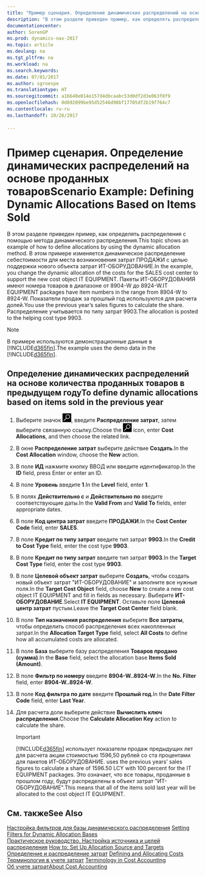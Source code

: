 ```yaml
---
title: "Пример сценария. Определение динамических распределений на основе проданных товаров"
description: "В этом разделе приведен пример, как определять распределения с помощью метода динамического распределения. В этом примере изменяется динамическое распределение себестоимости для места возникновения затрат ПРОДАЖИ с целью поддержки нового объекта затрат ИТ-ОБОРУДОВАНИЕ. Пакеты ИТ-ОБОРУДОВАНИЯ имеют номера товаров в диапазоне от 8904-W до 8924-W. Показатели продаж за прошлый год используются для расчета долей. Распределение учитывается по типу затрат 9903."
documentationcenter: 
author: SorenGP
ms.prod: dynamics-nav-2017
ms.topic: article
ms.devlang: na
ms.tgt_pltfrm: na
ms.workload: na
ms.search.keywords: 
ms.date: 07/01/2017
ms.author: sgroespe
ms.translationtype: HT
ms.sourcegitcommit: a16640e014e157d4dbcaabc53d0df2d3e063f8f9
ms.openlocfilehash: 0d892099be95d52546d98bf17705df2b19f764c7
ms.contentlocale: ru-ru
ms.lasthandoff: 10/26/2017

---
```

# <a name="scenario-example-defining-dynamic-allocations-based-on-items-sold"></a><span data-ttu-id="1c619-107">Пример сценария. Определение динамических распределений на основе проданных товаров</span><span class="sxs-lookup"><span data-stu-id="1c619-107">Scenario Example: Defining Dynamic Allocations Based on Items Sold</span></span>
<span data-ttu-id="1c619-108">В этом разделе приведен пример, как определять распределения с помощью метода динамического распределения.</span><span class="sxs-lookup"><span data-stu-id="1c619-108">This topic shows an example of how to define allocations by using the dynamic allocation method.</span></span> <span data-ttu-id="1c619-109">В этом примере изменяется динамическое распределение себестоимости для места возникновения затрат ПРОДАЖИ с целью поддержки нового объекта затрат ИТ-ОБОРУДОВАНИЕ.</span><span class="sxs-lookup"><span data-stu-id="1c619-109">In the example, you change the dynamic allocation of the costs for the SALES cost center to support the new cost object IT EQUIPMENT.</span></span> <span data-ttu-id="1c619-110">Пакеты ИТ-ОБОРУДОВАНИЯ имеют номера товаров в диапазоне от 8904-W до 8924-W.</span><span class="sxs-lookup"><span data-stu-id="1c619-110">IT EQUIPMENT packages have item numbers in the range from 8904-W to 8924-W.</span></span> <span data-ttu-id="1c619-111">Показатели продаж за прошлый год используются для расчета долей.</span><span class="sxs-lookup"><span data-stu-id="1c619-111">You use the previous year’s sales figures to calculate the share.</span></span> <span data-ttu-id="1c619-112">Распределение учитывается по типу затрат 9903.</span><span class="sxs-lookup"><span data-stu-id="1c619-112">The allocation is posted to the helping cost type 9903.</span></span>  

> [!NOTE]  
>  <span data-ttu-id="1c619-113">В примере используются демонстрационные данные в [!INCLUDE[d365fin](includes/d365fin_md.md)].</span><span class="sxs-lookup"><span data-stu-id="1c619-113">The example uses the demo data in the [!INCLUDE[d365fin](includes/d365fin_md.md)].</span></span>  

## <a name="to-define-dynamic-allocations-based-on-items-sold-in-the-previous-year"></a><span data-ttu-id="1c619-114">Определение динамических распределений на основе количества проданных товаров в предыдущем году</span><span class="sxs-lookup"><span data-stu-id="1c619-114">To define dynamic allocations based on items sold in the previous year</span></span>  

1.  <span data-ttu-id="1c619-115">Выберите значок ![Поиск страницы или отчета](media/ui-search/search_small.png "Значок поиска страницы или отчета"), введите **Распределение затрат**, затем выберите связанную ссылку.</span><span class="sxs-lookup"><span data-stu-id="1c619-115">Choose the ![Search for Page or Report](media/ui-search/search_small.png "Search for Page or Report icon") icon, enter **Cost Allocations**, and then choose the related link.</span></span>  
2.  <span data-ttu-id="1c619-116">В окне **Распределение затрат** выберите действие **Создать**.</span><span class="sxs-lookup"><span data-stu-id="1c619-116">In the **Cost Allocation** window, choose the **New** action.</span></span>  
3.  <span data-ttu-id="1c619-117">В поле **ИД** нажмите кнопку ВВОД или введите идентификатор.</span><span class="sxs-lookup"><span data-stu-id="1c619-117">In the **ID** field, press Enter or enter an ID.</span></span>  
4.  <span data-ttu-id="1c619-118">В поле **Уровень** введите **1**.</span><span class="sxs-lookup"><span data-stu-id="1c619-118">In the **Level** field, enter **1**.</span></span>  
5.  <span data-ttu-id="1c619-119">В полях **Действительно с** и **Действительно по** введите соответствующие даты.</span><span class="sxs-lookup"><span data-stu-id="1c619-119">In the **Valid From** and **Valid To** fields, enter appropriate dates.</span></span>  
6.  <span data-ttu-id="1c619-120">В поле **Код центра затрат** введите **ПРОДАЖИ**.</span><span class="sxs-lookup"><span data-stu-id="1c619-120">In the **Cost Center Code** field, enter **SALES**.</span></span>  
7.  <span data-ttu-id="1c619-121">В поле **Кредит по типу затрат** введите тип затрат **9903**.</span><span class="sxs-lookup"><span data-stu-id="1c619-121">In the **Credit to Cost Type** field, enter the cost type **9903**.</span></span>  
8.  <span data-ttu-id="1c619-122">В поле **Кредит по типу затрат** введите тип затрат **9903**.</span><span class="sxs-lookup"><span data-stu-id="1c619-122">In the **Target Cost Type** field, enter the cost type **9903**.</span></span>  
9. <span data-ttu-id="1c619-123">В поле **Целевой объект затрат** выберите **Создать**, чтобы создать новый объект затрат "ИТ-ОБОРУДОВАНИЕ" и заполните все нужные поля.</span><span class="sxs-lookup"><span data-stu-id="1c619-123">In the **Target Cost Object** field, choose **New** to create a new cost object IT EQUIPMENT and fill in fields as necessary.</span></span> <span data-ttu-id="1c619-124">Выберите **ИТ-ОБОРУДОВАНИЕ**.</span><span class="sxs-lookup"><span data-stu-id="1c619-124">Select **IT EQUIPMENT**.</span></span> <span data-ttu-id="1c619-125">Оставьте поле **Целевой центр затрат** пустым.</span><span class="sxs-lookup"><span data-stu-id="1c619-125">Leave the **Target Cost Center** field blank.</span></span>  
10. <span data-ttu-id="1c619-126">В поле **Тип назначения распределения** выберите **Все затраты**, чтобы определить способ распределения всех накопленных затрат.</span><span class="sxs-lookup"><span data-stu-id="1c619-126">In the **Allocation Target Type** field, select **All Costs** to define how all accumulated costs are allocated.</span></span>  
11. <span data-ttu-id="1c619-127">В поле **База** выберите базу распределения **Товаров продано (сумма)**.</span><span class="sxs-lookup"><span data-stu-id="1c619-127">In the **Base** field, select the allocation base **Items Sold (Amount)**.</span></span>  
12. <span data-ttu-id="1c619-128">В поле **Фильтр по номеру** введите **8904-W..8924-W**.</span><span class="sxs-lookup"><span data-stu-id="1c619-128">In the **No. Filter** field, enter **8904-W..8924-W**.</span></span>  
13. <span data-ttu-id="1c619-129">В поле **Код фильтра по дате** введите **Прошлый год**.</span><span class="sxs-lookup"><span data-stu-id="1c619-129">In the **Date Filter Code** field, enter **Last Year**.</span></span>  
14. <span data-ttu-id="1c619-130">Для расчета доли выберите действие **Вычислить ключ распределения**.</span><span class="sxs-lookup"><span data-stu-id="1c619-130">Choose the **Calculate Allocation Key** action to calculate the share.</span></span>  

    > [!IMPORTANT]  
    >  [!INCLUDE[d365fin](includes/d365fin_md.md)]<span data-ttu-id="1c619-131"> использует показатели продаж предыдущих лет для расчета акции стоимостью 1596,50 рублей со ста процентами для пакетов ИТ-ОБОРУДОВАНИЕ.</span><span class="sxs-lookup"><span data-stu-id="1c619-131"> uses the previous years’ sales figures to calculate a share of 1596.50 LCY with 100 percent for the IT EQUIPMENT packages.</span></span> <span data-ttu-id="1c619-132">Это означает, что все товары, проданные в прошлом году, будут распределены в объект затрат "ИТ-ОБОРУДОВАНИЕ".</span><span class="sxs-lookup"><span data-stu-id="1c619-132">This means that all of the items sold last year will be allocated to the cost object IT EQUIPMENT.</span></span>  

## <a name="see-also"></a><span data-ttu-id="1c619-133">См. также</span><span class="sxs-lookup"><span data-stu-id="1c619-133">See Also</span></span>  
 <span data-ttu-id="1c619-134">[Настройка фильтров для базы динамического распределения](finance-setting-filters-for-dynamic-allocation-bases.md) </span><span class="sxs-lookup"><span data-stu-id="1c619-134">[Setting Filters for Dynamic Allocation Bases](finance-setting-filters-for-dynamic-allocation-bases.md) </span></span>  
 <span data-ttu-id="1c619-135">[Практическое руководство. Настройка источника и целей распределения](finance-how-to-set-up-allocation-source-and-targets.md) </span><span class="sxs-lookup"><span data-stu-id="1c619-135">[How to: Set Up Allocation Source and Targets](finance-how-to-set-up-allocation-source-and-targets.md) </span></span>  
 <span data-ttu-id="1c619-136">[Определение и распределение затрат](finance-define-and-allocate-costs.md) </span><span class="sxs-lookup"><span data-stu-id="1c619-136">[Defining and Allocating Costs](finance-define-and-allocate-costs.md) </span></span>  
 <span data-ttu-id="1c619-137">[Терминология в учете затрат](finance-terminology-in-cost-accounting.md) </span><span class="sxs-lookup"><span data-stu-id="1c619-137">[Terminology in Cost Accounting](finance-terminology-in-cost-accounting.md) </span></span>  
 [<span data-ttu-id="1c619-138">Об учете затрат</span><span class="sxs-lookup"><span data-stu-id="1c619-138">About Cost Accounting</span></span>](finance-about-cost-accounting.md)

